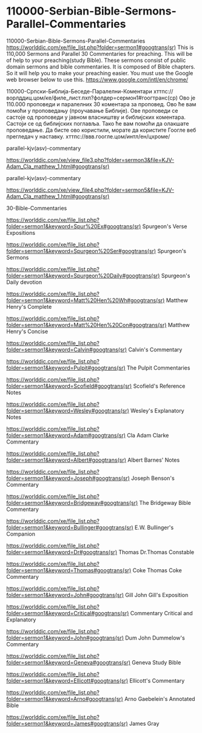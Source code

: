 # 110000-Serbian-Bible-Sermons-Parallel-Commentaries
110000-Serbian-Bible-Sermons-Parallel-Commentaries
https://worlddic.com/xe/file_list.php?folder=sermon1#googtrans(sr) 
This is 110,000 Sermons and Parallel 30 Commentaries for preaching. 
This will be of help to your preaching(study Bible). 
These sermons consist of public domain sermons and bible commentaries. 
It is composed of Bible chapters. 
So it will help you to make your preaching easier.
You must use the Google web browser below to use this.
https://www.google.com/intl/en/chrome/

110000-Српски-Библија-Беседе-Паралелни-Коментари
хттпс://ворлддиц.цом/ке/филе_лист.пхп?фолдер=сермон1#гоогтранс(ср)
Ово је 110.000 проповеди и паралелних 30 коментара за проповед.
Ово ће вам помоћи у проповедању (проучавање Библије).
Ове проповеди се састоје од проповеди у јавном власништву и библијских коментара.
Састоји се од библијских поглавља.
Тако ће вам помоћи да олакшате проповедање.
Да бисте ово користили, морате да користите Гоогле веб прегледач у наставку.
хттпс://ввв.гоогле.цом/интл/ен/цхроме/


parallel-kjv(asv)-commentary

https://worlddic.com/xe/view_file3.php?folder=sermon3&file=KJV-Adam_Cla_matthew_1.html#googtrans(sr) 

parallel-kjv(asv)-commentary

https://worlddic.com/xe/view_file4.php?folder=sermon5&file=KJV-Adam_Cla_matthew_1.html#googtrans(sr)

30-Bible-Commentaries

 https://worlddic.com/xe/file_list.php?folder=sermon1&keyword=Spur%20Ex#googtrans(sr) Spurgeon's Verse Expositions 
 
 https://worlddic.com/xe/file_list.php?folder=sermon1&keyword=Spurgeon%20Ser#googtrans(sr) Spurgeon's Sermons 
 
 https://worlddic.com/xe/file_list.php?folder=sermon1&keyword=Spurgeon%20Daily#googtrans(sr) Spurgeon's Daily devotion 
 
 https://worlddic.com/xe/file_list.php?folder=sermon1&keyword=Matt%20Hen%20Wh#googtrans(sr) Matthew Henry's Complete 
 
 https://worlddic.com/xe/file_list.php?folder=sermon1&keyword=Matt%20Hen%20Con#googtrans(sr) Matthew Henry's Concise 


 https://worlddic.com/xe/file_list.php?folder=sermon1&keyword=Calvin#googtrans(sr) Calvin's Commentary  
 
 https://worlddic.com/xe/file_list.php?folder=sermon1&keyword=Pulpit#googtrans(sr) The Pulpit Commentaries 
 
 https://worlddic.com/xe/file_list.php?folder=sermon1&keyword=Scofield#googtrans(sr) Scofield's Reference Notes  
 
 https://worlddic.com/xe/file_list.php?folder=sermon1&keyword=Wesley#googtrans(sr) Wesley's Explanatory Notes 
 
 https://worlddic.com/xe/file_list.php?folder=sermon1&keyword=Adam#googtrans(sr) Cla Adam Clarke Commentary 
 

 https://worlddic.com/xe/file_list.php?folder=sermon1&keyword=Albert#googtrans(sr) Albert Barnes' Notes 
 
 https://worlddic.com/xe/file_list.php?folder=sermon1&keyword=Joseph#googtrans(sr) Joseph Benson's Commentary 
 
 https://worlddic.com/xe/file_list.php?folder=sermon1&keyword=Bridgeway#googtrans(sr) The Bridgeway Bible Commentary 
 
 https://worlddic.com/xe/file_list.php?folder=sermon1&keyword=Bullinger#googtrans(sr) E.W. Bullinger's Companion 
 
 https://worlddic.com/xe/file_list.php?folder=sermon1&keyword=Dr#googtrans(sr) Thomas Dr.Thomas Constable 
 
 
 https://worlddic.com/xe/file_list.php?folder=sermon1&keyword=Thomas#googtrans(sr) Coke Thomas Coke Commentary 
 
 https://worlddic.com/xe/file_list.php?folder=sermon1&keyword=John#googtrans(sr) Gill John Gill's Exposition 
 
 https://worlddic.com/xe/file_list.php?folder=sermon1&keyword=Critical#googtrans(sr) Commentary Critical and Explanatory 
 
 https://worlddic.com/xe/file_list.php?folder=sermon1&keyword=John#googtrans(sr) Dum John Dummelow's Commentary 
 
 https://worlddic.com/xe/file_list.php?folder=sermon1&keyword=Geneva#googtrans(sr) Geneva Study Bible 
 
 
 https://worlddic.com/xe/file_list.php?folder=sermon1&keyword=Ellicott#googtrans(sr) Ellicott's Commentary 
 
 https://worlddic.com/xe/file_list.php?folder=sermon1&keyword=Arno#googtrans(sr) Arno Gaebelein's Annotated Bible 
 
 https://worlddic.com/xe/file_list.php?folder=sermon1&keyword=James#googtrans(sr) James Gray 
 
 
